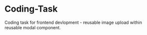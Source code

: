 # Coding-Task

Coding task for frontend devlopment - reusable image upload within reusable modal component.
